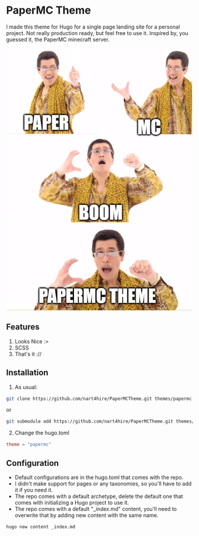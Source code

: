 # PaperMC Theme

I made this theme for Hugo for a single page landing site for a personal project. Not really production ready, but feel free to use it. Inspired by, you guessed it, the PaperMC minecraft server.

<p align="center">
  <img src="/memes/meme.jpg" alt="My mind when making this.">
</p>

## Features

1. Looks Nice :>
2. SCSS
3. That's it ://

## Installation

1. As usual:
```bash
git clone https://github.com/nart4hire/PaperMCTheme.git themes/papermc
```
or
```bash
git submodule add https://github.com/nart4hire/PaperMCTheme.git themes/papermc
```
2. Change the hugo.toml
```toml
theme = "papermc"
```

## Configuration

- Default configurations are in the hugo.toml that comes with the repo.
- I didn't make support for pages or any taxonomies, so you'll have to add it if you need it.
- The repo comes with a default archetype, delete the default one that comes with initializing a Hugo project to use it.
- The repo comes with a default "_index.md" content, you'll need to overwrite that by adding new content with the same name.
```bash
hugo new content _index.md
```
